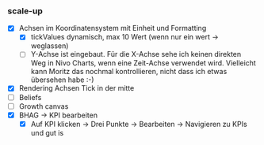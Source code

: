 
### scale-up
- [x] Achsen im Koordinatensystem mit Einheit und Formatting
	- [x] tickValues dynamisch, max 10 Wert (wenn nur ein wert -> weglassen)
	- [ ] Y-Achse ist eingebaut. Für die X-Achse sehe ich keinen direkten Weg in Nivo Charts, wenn eine Zeit-Achse verwendet wird. Vielleicht kann Moritz das nochmal kontrollieren, nicht dass ich etwas übersehen habe :-)
- [x] Rendering Achsen Tick in der mitte
- [ ] Beliefs
- [ ] Growth canvas
- [x] BHAG -> KPI bearbeiten
	- [x] Auf KPI klicken -> Drei Punkte -> Bearbeiten -> Navigieren zu KPIs und gut is